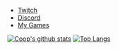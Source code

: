 - [Twitch](https://www.twitch.tv/webbby_)
- [Discord](https://discord.gg/s434mDx)
- [My Games](https://github.com/Cooper-s-Games)

[![Coop's github stats](https://github-readme-stats.vercel.app/api?username=CoopJax&show_icons=true&layout=compac&theme=nord)](https://github.com/anuraghazra/github-readme-stats)
[![Top Langs](https://github-readme-stats.vercel.app/api/top-langs/?username=CoopJax&layout=compact&theme=nord)](https://github.com/anuraghazra/github-readme-stats)
